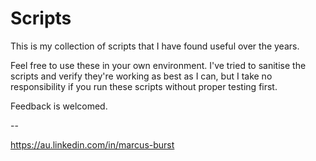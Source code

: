 # Scripts
This is my collection of scripts that I have found useful over the years. 

Feel free to use these in your own environment. I've tried to sanitise the scripts and verify they're working as best as I can, but I take no responsibility if you run these scripts without proper testing first.

Feedback is welcomed.

--

https://au.linkedin.com/in/marcus-burst
